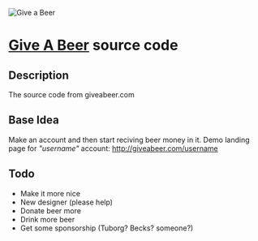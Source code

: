 ![Give a Beer](http://giveabeer.com/gfx/giveabeer.png)


# [Give A Beer](http://giveabeer.com/ "Beer") source code

## Description

The source code from giveabeer.com

## Base Idea

Make an account and then start reciving beer money in it. 
Demo landing page for _"username"_ account: http://giveabeer.com/username

## Todo

* Make it more nice
* New designer (please help)
* Donate beer more
* Drink more beer
* Get some sponsorship (Tuborg? Becks? someone?)


